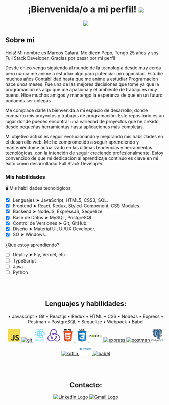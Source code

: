<h1 align="center">
  ¡Bienvenida/o a mi perfil!
  <img src="https://media.giphy.com/media/hvRJCLFzcasrR4ia7z/giphy.gif" width="28">
</h1>

<p align="center">
  <a href="https://github.com/DenverCoder1/readme-typing-svg">
    <img src="https://readme-typing-svg.herokuapp.com?center=true&vCenter=true&lines=Marcos+Galará;Full-Stack-Web-Developer;&font=Fira%20Code&center=true&width=440&height=45&size=22"">
  </a>
</p>

<h2> Sobre mi </h2>
Hola! Mi nombre es Marcos Galará. Me dicen Pepo, Tengo 25 años y soy Full Stack Developer. 
Gracias por pasar por mi perfil

Desde chico vengo siguiendo al mundo de la tecnologia desde muy cerca pero nunca me anime a estudiar algo para potenciar mi capacidad. Estudie muchos años Contabilidad hasta que me anime a estudiar Programacion hace unos meses. Fue una de las mejores decisiones que tome ya que la programacion es algo que me apasiona y el ambiente de trabajo es muy bueno. Hice muchos amigos y mantengo la esperanza de que en un futuro podamos ser colegas

Me complace darle la bienvenida a mi espacio de desarrollo, donde comparto mis proyectos y trabajos de programación. Este repositorio es un lugar donde puedes encontrar una variedad de proyectos que he creado, desde pequeñas herramientas hasta aplicaciones más complejas.

Mi objetivo actual es seguir evolucionando y mejorando mis habilidades en el desarrollo web. Me he comprometido a seguir aprendiendo y manteniéndome actualizado en las últimas tendencias y herramientas tecnológicas, con la intención de seguir creciendo profesionalmente.
Estoy convencido de que mi dedicación al aprendizaje continuo es clave en mi éxito como desarrollador Full Stack Developer.

<h3>Mis habilidades</h3>

🖥 Mis habilidades tecnológicos:
- [x] Lenguajes ➤ JavaScript, HTML5, CSS3, SQL.
- [x] Frontend ➤ React, Redux, Styled-Component, CSS Modules.
- [x] Backend ➤ NodeJS, ExpressJS, Sequelize
- [x] Base de Datos ➤ MySQL, PostgreSQL.
- [x] Control de Versiones ➤ Git, GitHub.
- [x] Diseño ➤ Material UI, UI/UX Developer.
- [x] SO ➤ Windows.

¿Que estoy aprendiendo?

- [ ] Deploy ➤ Fly, Vercel, etc.
- [ ] TypeScript
- [ ] Java
- [ ] Python

<br></br>

</p><h2 align="center">Lenguajes y habilidades:</h2><p align="left"> 
 
<div align="center">
• Javascript
• Git
• React.js
• Redux
• HTML
• CSS
• NodeJs 
• Express
• Postman
• PostgreSQL
• Sequelize
• Webpack
• Babel


<div align="center" >

<!-- <a href="https://sass-lang.com" target="_blank"> <img src="https://raw.githubusercontent.com/devicons/devicon/master/icons/sass/sass-original.svg" alt="sass" width="40" height="40" /> </a>   
<a href="https://www.electronjs.org" target="_blank"> <img src="https://raw.githubusercontent.com/devicons/devicon/master/icons/electron/electron-original.svg" alt="electron" width="40" height="40" /> </a> 
<a href="https://firebase.google.com/" target="_blank"><img src="https://www.vectorlogo.zone/logos/firebase/firebase-icon.svg" alt="firebase" width="40" height="40" /> </a> -->

<a href="https://developer.mozilla.org/en-US/docs/Web/JavaScript" target="_blank"> <img src="https://raw.githubusercontent.com/devicons/devicon/master/icons/javascript/javascript-original.svg" alt="javascript" width="40" height="40" /> </a>
<a href="https://git-scm.com/" target="_blank"> <img src="https://www.vectorlogo.zone/logos/git-scm/git-scm-icon.svg" alt="git" width="40" height="40" /> </a>
<a href="https://reactjs.org/" target="_blank"> <img src="https://raw.githubusercontent.com/devicons/devicon/master/icons/react/react-original-wordmark.svg" alt="react" width="40" height="40" /> </a> 
<a href="https://redux.js.org" target="_blank"> <img src="https://raw.githubusercontent.com/devicons/devicon/master/icons/redux/redux-original.svg" alt="redux" width="40" height="40" /> </a>
<a href="https://www.w3.org/html/" target="_blank"> <img src="https://raw.githubusercontent.com/devicons/devicon/master/icons/html5/html5-original-wordmark.svg" alt="html5" width="40" height="40" /> </a>
<a href="https://www.w3schools.com/css/" target="_blank"> <img src="https://raw.githubusercontent.com/devicons/devicon/master/icons/css3/css3-original-wordmark.svg" alt="css3" width="40" height="40" /> </a> 
<a href="https://nodejs.org" target="_blank"> <img src="https://raw.githubusercontent.com/devicons/devicon/master/icons/nodejs/nodejs-original-wordmark.svg" alt="nodejs" width="40" height="40" /> </a>
<a href="https://expressjs.com" target="_blank"><img src="https://www.nextontop.com/assets/img/services/web/expressjs.svg" background-color="#ffffff" alt="express" width="50" height="50" /> </a>
<a href="https://postman.com" target="_blank"> <img src="https://www.vectorlogo.zone/logos/getpostman/getpostman-icon.svg" alt="postman" width="40" height="40" /> </a>
<a href="https://www.postgresql.org" target="_blank"> <img src="https://raw.githubusercontent.com/devicons/devicon/master/icons/postgresql/postgresql-original-wordmark.svg" alt="postgresql" width="40" height="40" /> </a>
<a href="https://sequelize.org/" target="_blank"> <img src="https://static-00.iconduck.com/assets.00/file-type-sequelize-icon-443x512-ck0z81j3.png" alt="kotlin" width="40" height="40" /> </a> 
 <a href="https://webpack.js.org" target="_blank"> <img src="https://raw.githubusercontent.com/devicons/devicon/d00d0969292a6569d45b06d3f350f463a0107b0d/icons/webpack/webpack-original-wordmark.svg" alt="webpack" width="40" height="40" /> </a>
<a href="https://babeljs.io/" target="_blank"><img src="https://d33wubrfki0l68.cloudfront.net/7a197cfe44548cc1a3f581152af70a3051e11671/78df8/img/babel.svg" background-color="white" alt="babel" width="50" height="50" margin-top="100px" /> </a>
    
<br></br>
    
</p><h2 align="center">Contacto:</h2><p align="left"> 
  
<p align="center">
    <a href="https://www.linkedin.com/in/marcos-galará-88b9b4260/" ><img src="https://cdn.icon-icons.com/icons2/99/PNG/512/linkedin_socialnetwork_17441.png" alt="Linkedin Logo" height="70" >
    <a href="mailto:marcos.galara08@gmail.com" ><img src="https://cdn.icon-icons.com/icons2/2631/PNG/512/gmail_new_logo_icon_159149.png" alt="Gmail Logo" height="80" >
</p>
